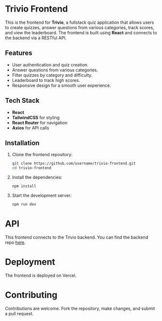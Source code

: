 # Trivio Frontend

This is the frontend for **Trivio**, a fullstack quiz application that allows users to create quizzes, answer questions from various categories, track scores, and view the leaderboard. The frontend is built using **React** and connects to the backend via a RESTful API.

## Features

- User authentication and quiz creation.
- Answer questions from various categories.
- Filter quizzes by category and difficulty.
- Leaderboard to track high scores.
- Responsive design for a smooth user experience.

## Tech Stack

- **React**
- **TailwindCSS** for styling
- **React Router** for navigation
- **Axios** for API calls

## Installation

1. Clone the frontend repository:
   ```bash
   git clone https://github.com/username/trivio-frontend.git
   cd trivio-frontend
   ```
2. Install the dependencies:
   ```bash
   npm install
   ```
3. Start the development server:
   ```bash
   npm run dev
   ```

# API

This frontend connects to the Trivio backend. You can find the backend repo [here](https://github.com/Chu-rill/Quiz_app--backend).

# Deployment

The frontend is deployed on Vercel.

# Contributing

Contributions are welcome. Fork the repository, make changes, and submit a pull request.
